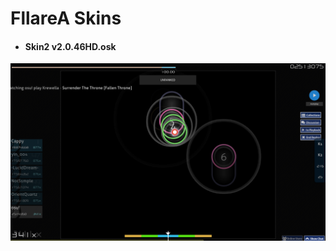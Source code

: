 # FllareA Skins

* #### Skin2 v2.0.46HD.osk
![FllareA](https://raw.githubusercontent.com/Lewui/ukrainian-community-osu-skins/master/assets/FllareA_Prew.png)
